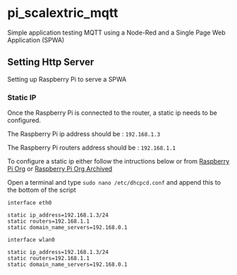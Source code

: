 # pi_scalextric_mqtt
Simple application testing MQTT using a Node-Red and a Single Page Web Application (SPWA)

## Setting Http Server
Setting up Raspberry Pi to serve a SPWA

### Static IP
Once the Raspberry Pi is connected to the router, a static ip needs to be configured. 

The Raspberry Pi ip address should be : ```192.168.1.3```

The Raspberry Pi routers address should be : ```192.168.1.1```

To configure a static ip either follow the intructions below or from [Raspberry Pi Org](https://www.raspberrypi.org/learning/networking-lessons/rpi-static-ip-address/) or [Raspberry Pi Org Archived](http://web.archive.org/web/20181213192602/https://www.raspberrypi.org/learning/networking-lessons/rpi-static-ip-address/)

Open a terminal and type ```sudo nano /etc/dhcpcd.conf``` and append this to the bottom of the script

```
interface eth0

static ip_address=192.168.1.3/24
static routers=192.168.1.1
static domain_name_servers=192.168.0.1

interface wlan0

static ip_address=192.168.1.3/24
static routers=192.168.1.1
static domain_name_servers=192.168.0.1
```

